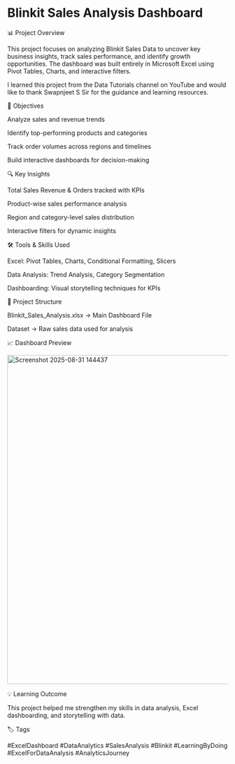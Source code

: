 # Blinkit Sales Analysis Dashboard

📊 Project Overview

This project focuses on analyzing Blinkit Sales Data to uncover key business insights, track sales performance, and identify growth opportunities. The dashboard was built entirely in Microsoft Excel using Pivot Tables, Charts, and interactive filters.

I learned this project from the Data Tutorials channel on YouTube and would like to thank Swapnjeet S Sir for the guidance and learning resources.

🎯 Objectives

Analyze sales and revenue trends

Identify top-performing products and categories

Track order volumes across regions and timelines

Build interactive dashboards for decision-making

🔍 Key Insights

Total Sales Revenue & Orders tracked with KPIs

Product-wise sales performance analysis

Region and category-level sales distribution

Interactive filters for dynamic insights

🛠 Tools & Skills Used

Excel: Pivot Tables, Charts, Conditional Formatting, Slicers

Data Analysis: Trend Analysis, Category Segmentation

Dashboarding: Visual storytelling techniques for KPIs

📂 Project Structure

Blinkit_Sales_Analysis.xlsx → Main Dashboard File

Dataset → Raw sales data used for analysis

📈 Dashboard Preview

<img width="1363" height="752" alt="Screenshot 2025-08-31 144437" src="https://github.com/user-attachments/assets/89174f97-8b72-47d4-a3b1-b445d93f0523" />

💡 Learning Outcome

This project helped me strengthen my skills in data analysis, Excel dashboarding, and storytelling with data.

🏷️ Tags

#ExcelDashboard #DataAnalytics #SalesAnalysis #Blinkit #LearningByDoing #ExcelForDataAnalysis #AnalyticsJourney
